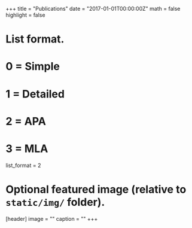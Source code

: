 +++
title = "Publications"
date = "2017-01-01T00:00:00Z"
math = false
highlight = false

# List format.
#   0 = Simple
#   1 = Detailed
#   2 = APA
#   3 = MLA
list_format = 2

# Optional featured image (relative to `static/img/` folder).
[header]
image = ""
caption = ""
+++